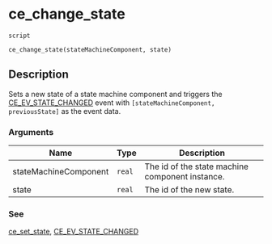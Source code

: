 # ce_change_state
`script`
```gml
ce_change_state(stateMachineComponent, state)
```

## Description
Sets a new state of a state machine component and triggers the
 [CE_EV_STATE_CHANGED](./CE_EV_STATE_CHANGED.html) event with
 `[stateMachineComponent, previousState]` as the event data.

### Arguments
| Name | Type | Description |
| ---- | ---- | ----------- |
| stateMachineComponent | `real` | The id of the state machine component instance. |
| state | `real` | The id of the new state. |

### See
[ce_set_state](ce_set_state.html), [CE_EV_STATE_CHANGED](CE_EV_STATE_CHANGED.html)